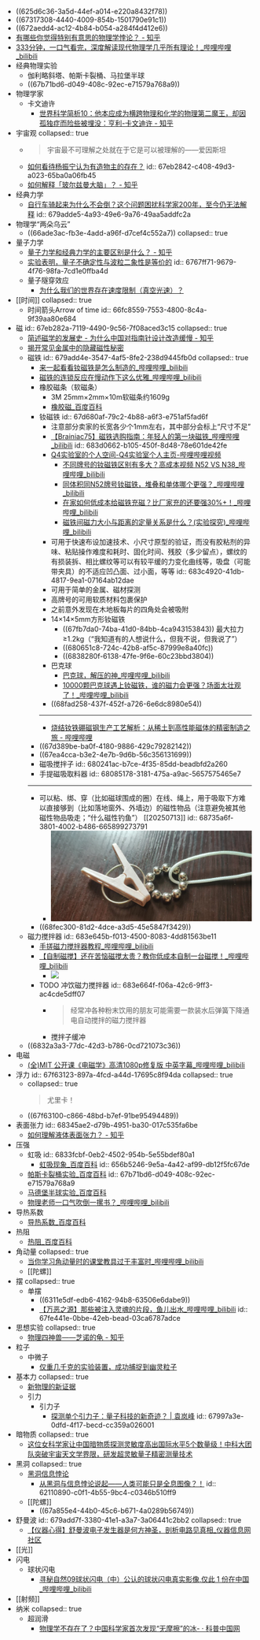 - ((625d6c36-3a5d-44ef-a014-e220a8432f78))
- ((67317308-4440-4009-854b-1501790e91c1))
- ((672aedd4-ac12-4b84-b054-a284f4d412e6))
- [有哪些你觉得特别有意思的物理学悖论？ - 知乎](https://www.zhihu.com/question/397610640)
- [333分钟，一口气看完，深度解读现代物理学几乎所有理论！_哔哩哔哩_bilibili](https://www.bilibili.com/video/BV1cz421i7k8)
- 经典物理实验
	- 伽利略斜塔、帕斯卡裂桶、马拉堡半球
	- ((67b71bd6-d049-408c-92ec-e71579a768a9))
- 物理学家
	- 卡文迪许
		- [世界科学简析10：他本应成为横跨物理和化学的物理第二魔王，却因孤独症而险些被埋没：亨利-卡文迪许 - 知乎](https://zhuanlan.zhihu.com/p/649928972)
- 宇宙观
  collapsed:: true
	- >宇宙最不可理解之处就在于它是可以被理解的——爱因斯坦
	- [如何看待杨振宁认为有造物主的存在？](https://www.zhihu.com/question/464926544/answer/1973390731)
	  id:: 67eb2842-c408-49d3-a023-65ba0a06fb45
	- [如何解释「玻尔兹曼大脑」？ - 知乎](https://www.zhihu.com/question/276981836)
- 经典力学
	- [自行车骑起来为什么不会倒？这个问题困扰科学家200年，至今仍无法解释](https://mp.weixin.qq.com/s/LwK24m1r25hQlOLWcSdJyw)
	  id:: 679adde5-4a93-49e6-9a76-49aa5addfc2a
- 物理学“两朵乌云”
	- ((66ade3ac-fb3e-4add-a96f-d7cef4c552a7))
	  collapsed:: true
- 量子力学
	- [量子力学和经典力学的主要区别是什么？ - 知乎](https://www.zhihu.com/question/564723504)
	- [实验表明，量子不确定性与波粒二象性是等价的](https://mp.weixin.qq.com/s/PKbl90gx9FgJfdGdqqD3kQ)
	  id:: 6767ff71-9679-4f76-98fa-7cd1e0ffba4d
	- 量子隧穿效应
		- [为什么我们的世界存在速度限制（真空光速）？](https://www.zhihu.com/question/277136718/answer/2453388550)
- [[时间]]
  collapsed:: true
	- 时间箭头Arrow of time
	  id:: 66fc8559-7553-4800-8c4a-9f39aa80e684
- 磁
  id:: 67eb282a-7119-4490-9c56-7f08aced3c15
  collapsed:: true
	- [简述磁学的发展史 - 为什么中国对指南针设计改造缓慢 - 知乎](https://zhuanlan.zhihu.com/p/507826974)
	- [揭开常见金属中的隐藏磁性秘密](https://mp.weixin.qq.com/s/YdABSqQLOxBA_YG37XSP0A)
	- 磁铁
	  id:: 679add4e-3547-4af5-8fe2-238d9445fb0d
	  collapsed:: true
		- [来一起看看钕磁铁是怎么制造的_哔哩哔哩_bilibili](https://www.bilibili.com/video/BV13R9yYpEXX)
		- [磁铁的连锁反应在慢动作下这么优雅_哔哩哔哩_bilibili](https://www.bilibili.com/video/BV12yrYYjEcy/)
		- 橡胶磁条（软磁条）
			- 3M 25mm×2mm×10m软磁条约1609g
			- [橡胶磁_百度百科](https://baike.baidu.com/item/%E6%A9%A1%E8%83%B6%E7%A3%81/9199286)
		- 钕磁铁
		  id:: 67d680af-79c2-4b88-a6f3-e751af5fad6f
			- 注意部分卖家的长宽各少个1mm左右，其中部分会标上“尺寸不足”
			- [【Brainiac75】磁铁选购指南：年轻人的第一块磁铁_哔哩哔哩_bilibili](https://www.bilibili.com/video/BV1JW411j7uD)
			  id:: 683d0662-b105-450f-8d48-78e601de42fe
			- [Q4实验室的个人空间-Q4实验室个人主页-哔哩哔哩视频](https://space.bilibili.com/13502606)
				- [不同牌号的钕磁铁区别有多大？高成本视频 N52 VS N38_哔哩哔哩_bilibili](https://www.bilibili.com/video/BV1t84y1z7V3/)
				- [同体积同N52牌号钕磁铁，堆叠和单体哪个更强？_哔哩哔哩_bilibili](https://www.bilibili.com/video/BV1pd4y177dZ/)
				- [在家如何低成本给磁铁充磁？比厂家充的还要强30%+！_哔哩哔哩_bilibili](https://www.bilibili.com/video/BV1E8411A7Ec/)
				- [磁铁间磁力大小与距离的定量关系是什么？(实验探究)_哔哩哔哩_bilibili](https://www.bilibili.com/video/BV1x8411g7Ys/)
			- 可用于快速布设加速技术、小尺寸原型的验证，而没有胶粘剂的异味、粘贴操作难度和耗时、固化时间、残胶（多少留点），螺纹的有损装拆、相比螺纹等可以有较平缓的力变化曲线等，吸盘（可能带夹具）的不适应凹凸面、过小面，等等
			  id:: 683c4920-41db-4817-9ea1-07164ab12dae
			- 可用于简单的金属、磁材探测
			- 高牌号的可用软质材料包裹保护
			- 之前意外发现在木地板每片的四角处会被吸附
			- 14×14×5mm方形钕磁铁
				- ((67fb7da0-74ba-41d0-84bb-4ca943153843)) 最大拉力≥1.2kg（“我知道有的人想说什么，但我不说，但我说了”）
				- ((680651c8-724c-42b8-af5c-87999e8a40fc))
				- ((6838280f-6138-47fe-9f6e-60c23bbd3804))
			- 巴克球
				- [巴克球，解压的神_哔哩哔哩_bilibili](https://www.bilibili.com/video/BV1hL411H7Ra/)
				- [10000颗巴克球遇上钕磁铁，谁的磁力会更强？场面太壮观了！_哔哩哔哩_bilibili](https://www.bilibili.com/video/BV1ax4y1x7GD)
			- ((68fad258-437f-452f-a726-6e6dc8980e54))
			- ---
			- [烧结钕铁硼磁钢生产工艺解析：从稀土到高性能磁体的精密制造之旅 - 哔哩哔哩](https://www.bilibili.com/opus/1080381615864020993)
		- ((67d389be-ba0f-4180-9886-429c79282142))
		- ((67ea4cca-b3e2-4e7b-9d6b-56c356131699))
		- 磁吸搅拌子
		  id:: 680241ac-b7ce-4f35-85dd-beadbfd2a260
		- 手提磁吸取料器
		  id:: 68085178-3181-475a-a9ac-5657575465e7
		- ---
		- 可以粘、绑、穿（比如磁球围成的圈）在线、绳上，用于吸取下方难以直接够到（比如落地窗外、外墙边）的磁性物品（注意避免被其他磁性物品吸走；“什么磁性钓鱼”） [[20250713]]
		  id:: 68735a6f-3801-4002-b486-665899273791
			- ![8a53fbc13234f94194804d1f0654cb32.jpg](../assets/8a53fbc13234f94194804d1f0654cb32_1752390274184_0.jpg)
		- ((68fec300-81d2-4dce-a3d5-45e5847f3429))
	- 磁力搅拌器
	  id:: 683e645b-f013-4500-8083-4dd81563be11
		- [手搓磁力搅拌器教程_哔哩哔哩_bilibili](https://www.bilibili.com/video/BV1PDFNe5EF6/)
		- [【自制磁搅】还在苦恼磁搅太贵？教你低成本自制一台磁搅！_哔哩哔哩_bilibili](https://www.bilibili.com/video/BV1tW4y1r7vJ/)
			- ![](file:///C:/Users/kht/AppData/Local/Microsoft/Windows/Clipboard/HistoryData/%7B160FA4F6-D664-4719-9FE7-FE658FC41699%7D/%7BDEFC5714-FBEE-438D-9007-109E858BED2E%7D/ResourceMap/%7BDEB65579-4DAC-4340-81CE-23DE86F738A0%7D)
		- TODO 冲饮磁力搅拌器
		  id:: 683e664f-f06a-42c6-9ff3-ac4cde5dff07
			- >经常冲各种粉末饮用的朋友可能需要一款装水后弹簧下降通电自动搅拌的磁力搅拌器
			- 搅拌子缓冲
	- ((6832a3a3-77dc-42d3-b786-0cd721073c36))
- 电磁
	- [(全)MIT 公开课《电磁学》高清1080p修复版 中英字幕_哔哩哔哩_bilibili](https://www.bilibili.com/video/BV1uP8XzxEzt)
- 浮力
  id:: 67f63123-897a-4fcd-a44d-17695c8f94da
  collapsed:: true
	- collapsed:: true
	  >尤里卡！
	- ((67f63100-c866-48bd-b7ef-91be95494489))
- 表面张力
  id:: 68345ae2-d79b-4951-ba30-017c535fa6be
	- [如何理解液体表面张力？ - 知乎](https://www.zhihu.com/question/28176348)
- 压强
	- 虹吸
	  id:: 6833fcbf-0eb2-4502-954b-5e55bdef80a1
		- [虹吸现象_百度百科](https://baike.baidu.com/item/%E8%99%B9%E5%90%B8%E7%8E%B0%E8%B1%A1/695115)
		  id:: 656b5246-9e5a-4a42-af99-db12f5fc67de
	- [帕斯卡裂桶实验_百度百科](https://baike.baidu.com/item/%E5%B8%95%E6%96%AF%E5%8D%A1%E8%A3%82%E6%A1%B6%E5%AE%9E%E9%AA%8C/2603086)
	  id:: 67b71bd6-d049-408c-92ec-e71579a768a9
	- [马德堡半球实验_百度百科](https://baike.baidu.com/item/%E9%A9%AC%E5%BE%B7%E5%A0%A1%E5%8D%8A%E7%90%83%E5%AE%9E%E9%AA%8C/481682)
	- [物理老师一口气吹倒一摞书？_哔哩哔哩_bilibili](https://www.bilibili.com/video/BV1Xa9CYEEgk)
- 导热系数
	- [导热系数_百度百科](https://baike.baidu.com/item/%E5%AF%BC%E7%83%AD%E7%B3%BB%E6%95%B0/1935502)
- 热阻
	- [热阻_百度百科](https://baike.baidu.com/item/%E7%83%AD%E9%98%BB/10480272)
- 角动量
  collapsed:: true
	- [当你学习角动量时的课堂教具过于丰富时_哔哩哔哩_bilibili](https://www.bilibili.com/video/BV1bj411i7nx)
	- [[陀螺]]
- 摆
  collapsed:: true
	- 单摆
		- ((6311e5df-edb6-4162-94b8-63506e6dabe9))
		- [【万恶之源】那些被注入灵魂的片段，鱼儿出水_哔哩哔哩_bilibili](https://www.bilibili.com/video/BV1kt411g7e9/)
		  id:: 67fe441e-0bbe-42eb-bead-03ca6787adce
- 思想实验
  collapsed:: true
	- [物理四神兽——芝诺的龟 - 知乎](https://zhuanlan.zhihu.com/p/34575214)
- 粒子
	- 中微子
		- [仅重几千克的实验装置，成功捕捉到幽灵粒子](https://mp.weixin.qq.com/s/WsJmp5Mn62IZyJgEVgdgFg)
- 基本力
  collapsed:: true
	- [新物理的新证据](https://mp.weixin.qq.com/s/1WZTlux21kIfF7ESPpGmeA)
	- 引力
		- 引力子
			- [探测单个引力子：量子科技的新奇迹？ | 袁岚峰](https://mp.weixin.qq.com/s/l7D5oj4D8KlSC9EDivtXRQ)
			  id:: 67997a3e-0dfd-4f17-becd-cc359a026001
- 暗物质
  collapsed:: true
	- [这位女科学家让中国暗物质探测灵敏度高出国际水平5个数量级！中科大团队突破宇宙天文学界限，研发超灵敏量子精密测量技术](https://mp.weixin.qq.com/s/efLdDyl-qq-UhjNo9isXkQ)
- 黑洞
  collapsed:: true
	- [黑洞信息悖论](https://baike.baidu.com/item/%E9%BB%91%E6%B4%9E%E4%BF%A1%E6%81%AF%E6%82%96%E8%AE%BA/22688923)
		- [从黑洞与信息悖论说起——人类可能只是全息图像？！](https://zhuanlan.zhihu.com/p/163453148)
		  id:: 62110890-c0f1-4b55-9bc4-c0346b510ff9
	- [[陀螺]]
		- ((67a855e4-44b0-45c6-b671-4a0289b56749))
- 舒曼波
  id:: 679add7f-3380-41e1-a3a7-3a06441c2bb2
  collapsed:: true
	- [【仪器心得】舒曼波电子发生器是何方神圣，剖析电路见真相_仪器信息网社区](https://bbs.instrument.com.cn/topic/8255087/)
- [[光]]
- 闪电
	- 球状闪电
		- [寻秘自然09球状闪电（中）公认的球状闪电真实影像,仅此 1 份在中国_哔哩哔哩_bilibili](https://www.bilibili.com/video/BV1VK4y1L7Zh)
- [[射频]]
- 纳米
  collapsed:: true
	- 超润滑
		- [物理学不存在了？中国科学家首次发现“无摩擦”的冰- · 科普中国网](https://www.kepuchina.cn/article/articleinfo?business_type=100&classify=0&ar_id=507207)